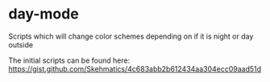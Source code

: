 # day-mode
Scripts which will change color schemes depending on if it is night or day outside

The initial scripts can be found here: https://gist.github.com/Skehmatics/4c683abb2b612434aa304ecc09aad51d

